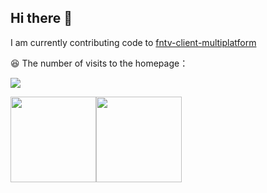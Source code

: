 ## Hi there 👋
I am currently contributing code to [fntv-client-multiplatform](https://github.com/Jankin-Wu/fntv-client-multiplatform)

😆 The number of visits to the homepage：

[![](https://count.getloli.com/get/@Jankin-Wu.github.readme)](https://count.getloli.com/)

<img align="" height="137px" src="https://github-readme-stats.vercel.app/api?username=Jankin-Wu&hide_title=true&hide_border=true&show_icons=true&include_all_commits=true&line_height=21&theme=graywhite&locale=en" /><img align="" height="137px" src="https://github-readme-stats.vercel.app/api/top-langs/?username=Jankin-Wu&hide_title=true&hide_border=true&layout=compact&theme=graywhite&locale=en" />
<!--
**Jankin-Wu/Jankin-Wu** is a ✨ _special_ ✨ repository because its `README.md` (this file) appears on your GitHub profile.

Here are some ideas to get you started:

- 🔭 I’m currently working on ...
- 🌱 I’m currently learning ...
- 👯 I’m looking to collaborate on ...
- 🤔 I’m looking for help with ...
- 💬 Ask me about ...
- 📫 How to reach me: ...
- 😄 Pronouns: ...
- ⚡ Fun fact: ...
-->
